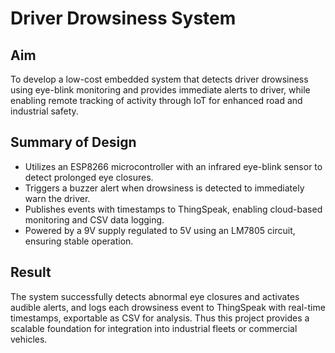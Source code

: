 # Driver Drowsiness System 

## Aim
To develop a low-cost embedded system that detects driver drowsiness using eye-blink monitoring and provides immediate alerts to driver, while enabling remote tracking of activity through IoT for enhanced road and industrial safety.

## Summary of Design
- Utilizes an ESP8266 microcontroller with an infrared eye-blink sensor to detect prolonged eye closures.
- Triggers a buzzer alert when drowsiness is detected to immediately warn the driver.
- Publishes events with timestamps to ThingSpeak, enabling cloud-based monitoring and CSV data logging.
- Powered by a 9V supply regulated to 5V using an LM7805 circuit, ensuring stable operation.

## Result
The system successfully detects abnormal eye closures and activates audible alerts, and logs each drowsiness event to ThingSpeak with real-time timestamps, exportable as CSV for analysis. Thus this project provides a scalable foundation for integration into industrial fleets or commercial vehicles.
